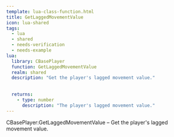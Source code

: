 ```yaml
---
template: lua-class-function.html
title: GetLaggedMovementValue
icon: lua-shared
tags:
  - lua
  - shared
  - needs-verification
  - needs-example
lua:
  library: CBasePlayer
  function: GetLaggedMovementValue
  realm: shared
  description: "Get the player's lagged movement value."
  
  
  returns:
    - type: number
      description: "The player's lagged movement value."
---
```


<div class="lua__search__keywords">
CBasePlayer:GetLaggedMovementValue &#x2013; Get the player's lagged movement value.
</div>
